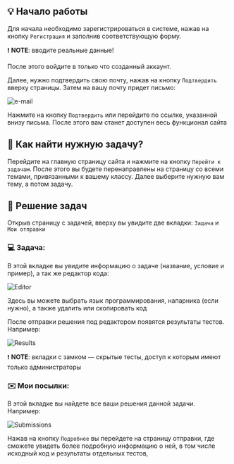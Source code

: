 ## 💡 Начало работы

Для начала необходимо зарегистрироваться в системе, нажав на кнопку `Регистрация` и заполнив соответствующую форму.

❗ **NOTE**: вводите реальные данные!

После этого войдите в только что созданный аккаунт.

Далее, нужно подтвердить свою почту, нажав на кнопку `Подтвердить` вверху страницы. Затем на вашу почту придет письмо:

![e-mail](https://i.postimg.cc/K8sYpmjg/image.png)

Нажмите на кнопку `Подтвердить` или перейдите по ссылке, указанной внизу письма. После этого вам станет доступен весь
функционал сайта

## 🤔 Как найти нужную задачу?

Перейдите на главную страницу сайта и нажмите на кнопку `Перейти к задачам`. После этого вы будете перенаправлены на
страницу со всеми темами, привязанными к вашему классу. Далее выберите нужную вам тему, а потом задачу.

## 📝 Решение задач

Открыв страницу с задачей, вверху вы увидите две вкладки: `Задача` и `Мои отправки`

### 💻 Задача:

В этой вкладке вы увидите информацию о задаче (название, условие и пример), а так же редактор кода:

![Editor](https://i.postimg.cc/NFRXjX7y/image.png)

Здесь вы можете выбрать язык программирования, напарника (если нужно), а также удалить или скопировать код

После отправки решения под редактором появятся результаты тестов. Например:

![Results](https://i.postimg.cc/d0TVFY93/image.png)

❗ **NOTE**: вкладки с замком — скрытые тесты, доступ к которым имеют только администраторы

### ✉️ Мои посылки:

В этой вкладке вы найдете все ваши решения данной задачи. Например:

![Submissions](https://i.postimg.cc/44Hq13xm/image.png)

Нажав на кнопку `Подробнее` вы перейдете на страницу отправки, где сможете увидеть более подробную информацию о ней, в
том числе исходный код и результаты отдельных тестов, 
